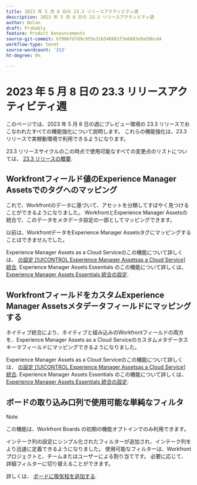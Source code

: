 ```yaml
---
title: 2023 年 5 月 8 日の 23.3 リリースアクティビティ週
description: 2023 年 5 月 8 日の 23.3 リリースアクティビティ週
author: Nolan
draft: Probably
feature: Product Announcements
source-git-commit: 6f9067d7d9c955e316546881f3e6883e9a59bcd4
workflow-type: tm+mt
source-wordcount: '313'
ht-degree: 0%

---
```


# 2023 年 5 月 8 日の 23.3 リリースアクティビティ週

このページでは、2023 年 5 月 8 日の週にプレビュー環境の 23.3 リリースでおこなわれたすべての機能強化について説明します。 これらの機能強化は、23.3 リリースで実稼動環境で利用できるようになります。

23.3 リリースサイクルのこの時点で使用可能なすべての変更点のリストについては、 [23.3 リリースの概要](/help/quicksilver/product-announcements/product-releases/23.3-release-activity/23-3-release-overview.md).

## Workfrontフィールド値のExperience Manager Assetsでのタグへのマッピング

これで、Workfrontのデータに基づいて、アセットを分類してすばやく見つけることができるようになりました。 WorkfrontとExperience Manager Assetsの統合で、このデータをメタデータ設定の一部としてマッピングできます。

以前は、WorkfrontデータをExperience Manager Assetsタグにマッピングすることはできませんでした。

Experience Manager Assets as a Cloud Serviceのこの機能について詳しくは、 [の設定 [!UICONTROL Experience Manager Assetsas a Cloud Service] 統合](/help/quicksilver/administration-and-setup/configure-integrations/configure-aacs-integration.md).
Experience Manager Assets Essentials のこの機能について詳しくは、 [Experience Manager Assets Essentials 統合の設定](/help/quicksilver/documents/adobe-workfront-for-experience-manager-assets-essentials/setup-asset-essentials.md).

## WorkfrontフィールドをカスタムExperience Manager Assetsメタデータフィールドにマッピングする

ネイティブ統合により、ネイティブと組み込みのWorkfrontフィールドの両方を、Experience Manager Assets as a Cloud Serviceのカスタムメタデータスキーマフィールドにマッピングできるようになりました。

Experience Manager Assets as a Cloud Serviceのこの機能について詳しくは、 [の設定 [!UICONTROL Experience Manager Assetsas a Cloud Service] 統合](/help/quicksilver/administration-and-setup/configure-integrations/configure-aacs-integration.md).
Experience Manager Assets Essentials のこの機能について詳しくは、 [Experience Manager Assets Essentials 統合の設定](/help/quicksilver/documents/adobe-workfront-for-experience-manager-assets-essentials/setup-asset-essentials.md).

## ボードの取り込み口列で使用可能な単純なフィルタ

>[!NOTE]
>
>この機能は、Workfront Boards の初期の機能オプトインでのみ利用できます。

インテーク列の設定にシンプル化されたフィルターが追加され、インテーク列をより迅速に定義できるようになりました。 使用可能なフィルターは、Workfrontプロジェクトと、チームまたはユーザーによる割り当てです。 必要に応じて、詳細フィルターに切り替えることができます。

詳しくは、 [ボードに吸気柱を追加する](/help/quicksilver/agile/use-boards-agile-planning-tools/add-intake-column-to-board.md).


<!--HTML you might need

Video link

[View a video demonstration of this feature](ADD URL){target=_blank}

Off-cycle note for weekly pages

>[!NOTE]
>
>Preview release: February 9, 2023; Planned Production release: February 23, 2023-->